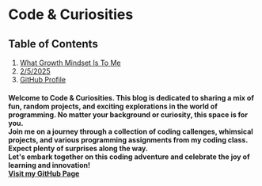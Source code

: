 # **Code & Curiosities**

## Table of Contents
1. [What Growth Mindset Is To Me](growthmindset.md)
2. [2/5/2025](/Portfolio/feb5th2025.md)
3. [GitHub Profile](https://github.com/kadariusclemons)


#### Welcome to Code & Curiosities. This blog is dedicated to sharing a mix of fun, random projects, and exciting explorations in the world of programming. No matter your background or curiosity, this space is for you. <br> Join me on a journey through a collection of coding callenges, whimsical projects, and various programming assignments from my coding class. Expect plenty of surprises along the way. <br> Let's embark together on this coding adventure and celebrate the joy of learning and innovation! <br> [Visit my GitHub Page](https://github.com/kadariusclemons)